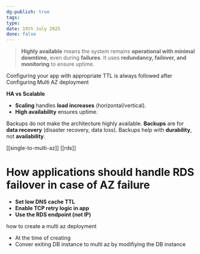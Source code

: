 ```yaml
---
dg-publish: true
tags: 
type: 
date: 19th July 2025
done: false
---
```

> **Highly available** means the system remains **operational with minimal downtime**, even during **failures**. It uses **redundancy, failover, and monitoring** to ensure uptime.

Configuring your app with appropriate TTL is always followed after Configuring Multi AZ deployment

**HA vs Scalable**
- **Scaling** handles **load increases** (horizontal/vertical).
- **High availability** ensures uptime.

Backups do not make the architecture highly available. **Backups** are for **data recovery** (disaster recovery, data loss).
Backups help with **durability**, not **availability**.

[[single-to-multi-az]]
[[rds]]

# How applications should handle RDS failover in case of AZ failure
- **Set low DNS cache TTL**
- **Enable TCP retry logic in app**
- **Use the RDS endpoint (not IP)**

how to create a multi az deployment
- At the time of creating
- Conver exiting DB instance to multi az by modifiying the DB instance